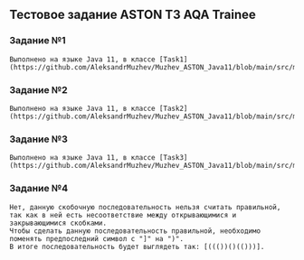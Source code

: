 ## Тестовое задание ASTON ТЗ AQA Trainee

### Задание №1
    Выполнено на языке Java 11, в классе [Task1](https://github.com/AleksandrMuzhev/Muzhev_ASTON_Java11/blob/main/src/main/java/org/example/Task1.java)

### Задание №2
    Выполнено на языке Java 11, в классе [Task2](https://github.com/AleksandrMuzhev/Muzhev_ASTON_Java11/blob/main/src/main/java/org/example/Task2.java)

### Задание №3
    Выполнено на языке Java 11, в классе [Task3](https://github.com/AleksandrMuzhev/Muzhev_ASTON_Java11/blob/main/src/main/java/org/example/Task3.java)

### Задание №4
    Нет, данную скобочную последовательность нельзя считать правильной, так как в ней есть несоответствие между открывающимися и закрывающимися скобками.
    Чтобы сделать данную последовательность правильной, необходимо поменять предпоследний символ с "]" на ")". 
    В итоге последовательность будет выглядеть так: [((())()(()))].
